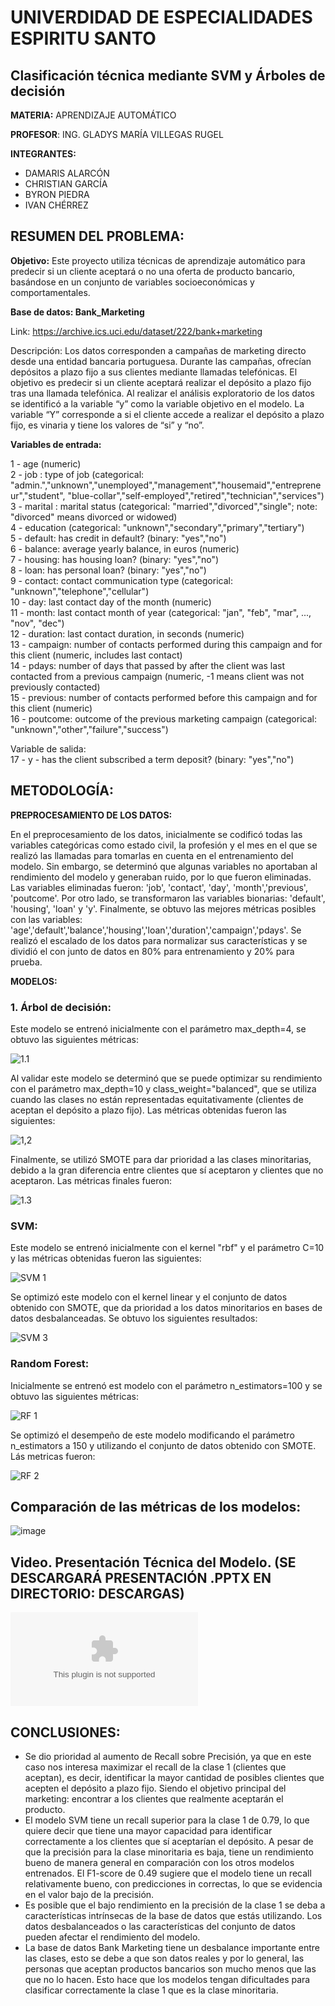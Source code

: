 # UNIVERDIDAD DE ESPECIALIDADES ESPIRITU SANTO
## Clasificación técnica mediante SVM y Árboles de decisión

**MATERIA:** APRENDIZAJE AUTOMÁTICO

**PROFESOR**: ING. GLADYS MARÍA VILLEGAS RUGEL

**INTEGRANTES:**
- DAMARIS ALARCÓN
- CHRISTIAN GARCÍA
- BYRON PIEDRA
- IVAN CHÉRREZ

## RESUMEN DEL PROBLEMA: 
**Objetivo:**
Este proyecto utiliza técnicas de aprendizaje automático para predecir si un cliente aceptará o no una oferta de producto bancario, basándose en un conjunto de variables socioeconómicas y comportamentales.

**Base de datos: Bank_Marketing**

Link: https://archive.ics.uci.edu/dataset/222/bank+marketing

Descripción: Los datos corresponden a campañas de marketing directo desde una entidad bancaria portuguesa. Durante las campañas, ofrecían depósitos a plazo fijo a sus clientes mediante llamadas telefónicas. El objetivo es predecir si un cliente aceptará realizar el depósito a plazo fijo tras una llamada telefónica. Al realizar el análisis exploratorio de los datos se identificó a la variable “y” como la variable objetivo en el modelo. La variable “Y” corresponde a si el cliente accede a realizar el depósito a plazo fijo, es vinaria y tiene los valores de “si” y “no”.  

**Variables de entrada:**
 
   1 - age (numeric)  
   2 - job : type of job (categorical: "admin.","unknown","unemployed","management","housemaid","entrepreneur","student", "blue-collar","self-employed","retired","technician","services")   
   3 - marital : marital status (categorical: "married","divorced","single"; note: "divorced" means divorced or widowed)  
   4 - education (categorical: "unknown","secondary","primary","tertiary")  
   5 - default: has credit in default? (binary: "yes","no")  
   6 - balance: average yearly balance, in euros (numeric)   
   7 - housing: has housing loan? (binary: "yes","no")  
   8 - loan: has personal loan? (binary: "yes","no")  
   9 - contact: contact communication type (categorical: "unknown","telephone","cellular")   
  10 - day: last contact day of the month (numeric)  
  11 - month: last contact month of year (categorical: "jan", "feb", "mar", ..., "nov", "dec")  
  12 - duration: last contact duration, in seconds (numeric)  
  13 - campaign: number of contacts performed during this campaign and for this client (numeric, includes last contact)  
  14 - pdays: number of days that passed by after the client was last contacted from a previous campaign (numeric, -1 means client was not previously contacted)  
  15 - previous: number of contacts performed before this campaign and for this client (numeric)  
  16 - poutcome: outcome of the previous marketing campaign (categorical: "unknown","other","failure","success")  
  
  Variable de salida:  
  17 - y - has the client subscribed a term deposit? (binary: "yes","no")

## METODOLOGÍA:
**PREPROCESAMIENTO DE LOS DATOS:**

En el preprocesamiento de los datos, inicialmente se codificó todas las variables categóricas como estado civil, la profesión y el mes en el que se realizó las llamadas para tomarlas en cuenta en el entrenamiento del modelo. Sin embargo, se determinó que algunas variables no aportaban al rendimiento del modelo y generaban ruido, por lo que fueron eliminadas. Las variables eliminadas fueron: 'job', 'contact', 'day', 'month','previous', 'poutcome'.
Por otro lado, se transformaron las variables bionarias: 'default', 'housing', 'loan' y 'y'. Finalmente, se obtuvo las mejores métricas posibles con las variables: 'age','default','balance','housing','loan','duration','campaign','pdays'.  Se realizó el escalado de los datos para normalizar sus características y se dividió el con junto de datos en 80% para entrenamiento y 20% para prueba.

**MODELOS:**
### 1.	Árbol de decisión:  
Este modelo se entrenó inicialmente con el parámetro max_depth=4, se obtuvo las siguientes métricas: 

![1.1](Arbol_deci_1.png)

Al validar este modelo se determinó que se puede optimizar su rendimiento con el parámetro max_depth=10 y class_weight="balanced", que se utiliza cuando las clases no están representadas equitativamente (clientes de aceptan el depósito a plazo fijo). Las métricas obtenidas fueron las siguientes:

![1,2](Arbol_deci_2.png)
 
Finalmente, se utilizó SMOTE para dar prioridad a las clases minoritarias, debido a la gran diferencia entre clientes que sí aceptaron y clientes que no aceptaron. Las métricas finales fueron:
 
![1.3](Arbol_deci_3_Smote.png)







### **SVM:**

Este modelo se entrenó inicialmente con el kernel "rbf" y el parámetro C=10 y las métricas obtenidas fueron las siguientes:

![SVM 1](SMV_Modelo1.png)
 
Se optimizó este modelo con el kernel linear y el conjunto de datos obtenido con SMOTE, que da prioridad a los datos minoritarios en bases de datos desbalanceadas. Se obtuvo los siguientes resultados:

![SVM 3](SMV_Modelo3.png)





### **Random Forest:**

Inicialmente se entrenó est modelo con el parámetro n_estimators=100 y se obtuvo las siguientes métricas:

![RF 1](Randon_Forest_Modelo1.png)

Se optimizó el desempeño de este modelo modificando el parámetro n_estimators a 150 y utilizando el conjunto de datos obtenido con SMOTE. Lás metricas fueron:

![RF 2](Randon_Forest_Modelo2.png)

## Comparación de las métricas de los modelos:

![image](https://github.com/user-attachments/assets/e410472c-7958-4f75-be6e-7911f43685de)

## Video. Presentación Técnica del Modelo. (SE DESCARGARÁ PRESENTACIÓN .PPTX EN DIRECTORIO: DESCARGAS)
![Video](video.pptx)


## CONCLUSIONES:

- Se dio prioridad al aumento de Recall sobre Precisión, ya que en este caso nos interesa maximizar el recall de la clase 1 (clientes que aceptan), es decir, identificar la mayor cantidad de posibles clientes que acepten el depósito a plazo fijo. Siendo el objetivo principal del marketing: encontrar a los clientes que realmente aceptarán el producto.
- El modelo SVM tiene un recall superior para la clase 1 de 0.79, lo que quiere decir que tiene una mayor capacidad para identificar correctamente a los clientes que sí aceptarían el depósito. A pesar de que la precisión para la clase minoritaria es baja, tiene un rendimiento bueno de manera general en comparación con los otros modelos entrenados. El F1-score de 0.49 sugiere que el modelo tiene un recall relativamente bueno, con predicciones in correctas, lo que se evidencia en el valor bajo de la precisión. 
- Es posible que el bajo rendimiento en la precisión de la clase 1 se deba a características intrínsecas de la base de datos que estás utilizando. Los datos desbalanceados o las características del conjunto de datos pueden afectar el rendimiento del modelo.
- La base de datos Bank Marketing tiene un desbalance importante entre las clases, esto se debe a que son datos reales y por lo general, las personas que aceptan productos bancarios son mucho menos que las que no lo hacen. Esto hace que los modelos tengan dificultades para clasificar correctamente la clase 1 que es la clase minoritaria.
